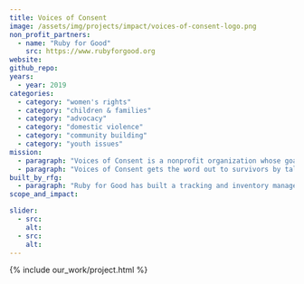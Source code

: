 ```yaml
---
title: Voices of Consent
image: /assets/img/projects/impact/voices-of-consent-logo.png
non_profit_partners:
  - name: "Ruby for Good"
    src: https://www.rubyforgood.org
website:
github_repo:
years:
  - year: 2019
categories:
  - category: "women's rights"
  - category: "children & families"
  - category: "advocacy"
  - category: "domestic violence"
  - category: "community building"
  - category: "youth issues"
mission:
  - paragraph: "Voices of Consent is a nonprofit organization whose goal is to support survivors after a traumatic experience. Locally based, this nonprofit operates in 42 states to help survivors. In the aftermath of a traumatic event, Voices of Consent sends a box to a survivor who requests one.  Survivor Boxes are personalized packages put together to let survivors know they are not alone after an event, that include resources to use as survivors begin the recovery process (including information about laws in their state, free health and counseling services in their area)."
  - paragraph: "Voices of Consent gets the word out to survivors by talking at schools and churches. The boxes are sent to survivors who request them directly, or can be picked up at hospitals or police stations"
built_by_rfg:
  - paragraph: "Ruby for Good has built a tracking and inventory management application."
scope_and_impact:

slider:
  - src:
    alt:
  - src:
    alt:
---
```


{% include our_work/project.html %}
